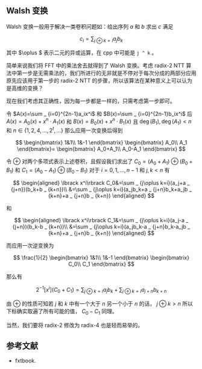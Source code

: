 ## Walsh 变换

Walsh 变换一般用于解决一类卷积问题如：给出序列 $a$ 和 $b$ 求出 $c$ 满足

$$
c_i=\sum _ {j\oplus k =i}a_jb_k
$$

其中 $\oplus $ 表示二元的异或运算，在 cpp 中可能是 `j ^ k` 。

简单来说我们将 FFT 中的乘法舍去就得到了 Walsh 变换。考虑 radix-2 NTT 算法中第一步是无需乘法的，我们所进行的无非就是不停对于每次分成的两部分应用原先应该用于第一步的 radix-2 NTT 的步骤，所以该算法在某种意义上可以认为是高维的变换？

现在我们考虑其正确性，因为每一步都是一样的，只需考虑第一步即可。

令 $A(x)=\sum _ {i=0}^{2n-1}a_ix^i$ 和 $B(x)=\sum _ {i=0}^{2n-1}b_ix^i$ 后 $A(x)=A_0(x)+x^n\cdot A_1(x)$ 和 $B(x)=B_0(x)+x^n\cdot B_1(x)$ 且 $\deg(B_1),\deg(A_1)\lt n$ 和 $n\in\lbrace 1,2,4,\dots ,2^t,\dots \rbrace$ 那么应用一次变换后得到

$$
\begin{bmatrix}
1&1\\
1&-1
\end{bmatrix}
\begin{bmatrix}
A_0\\
A_1
\end{bmatrix}=
\begin{bmatrix}
A_0+A_1\\
A_0-A_1
\end{bmatrix}
$$

令 $\oplus$ 对两个多项式表示上述卷积，且假设我们求出了 $C_0=(A_0+A_1)\oplus (B_0+B_1)$ 和 $C_1=(A_0-A_1)\oplus (B_0-B_1)$ 对于 $i=0,1,\dots ,n-1$ 和 $j,k\lt n$ 有

$$
\begin{aligned}
\lbrack x^i\rbrack C_0&=\sum _ {j\oplus k=i}(a_j+a _ {j+n})(b_k+b _ {k+n})\\
&=\sum _ {j\oplus k=i}(a_jb_k+a _ {j+n}b_k+a_jb _ {k+n}+a _ {j+n}b _ {k+n})
\end{aligned}
$$

和

$$
\begin{aligned}
\lbrack x^i\rbrack C_1&=\sum _ {j\oplus k=i}(a_j-a _ {j+n})(b_k-b _ {k+n})\\
&=\sum _ {j\oplus k=i}(a_jb_k-a _ {j+n}b_k-a_jb _ {k+n}+a _ {j+n}b _ {k+n})
\end{aligned}
$$

而应用一次逆变换为

$$
\frac{1}{2}
\begin{bmatrix}
1&1\\
1&-1
\end{bmatrix}
\begin{bmatrix}
C_0\\
C_1
\end{bmatrix}
$$

那么有

$$
2^{-1}\lbrack x^i\rbrack (C_0+C_1)=\sum _ {j\oplus k=i}a_jb_k+\sum _ {j\oplus k=i}a _ {j+n}b_{k+n}
$$

由 $\oplus$ 的性质可知若 $j$ 和 $k$ 中有一个大于 $n$ 另一个小于 $n$ 的话， $j\oplus k\gt n$ 所以下标确实取遍了所有可能的值， $C_0-C_1$ 同理。

当然，我们要将 radix-2 修改为 radix-4 也是轻而易举的。

## 参考文献

- fxtbook.
